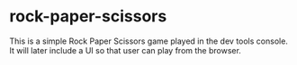 # rock-paper-scissors
This is a simple Rock Paper Scissors game played in the dev tools console. It will later include a UI so that user can play from the browser.
